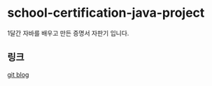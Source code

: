 # school-certification-java-project
1달간 자바를 배우고 만든 증명서 자판기 입니다.

##  링크

<a href="https://jungkyuhyun.github.io/project/2019/02/25/machine.html">git blog</a>
